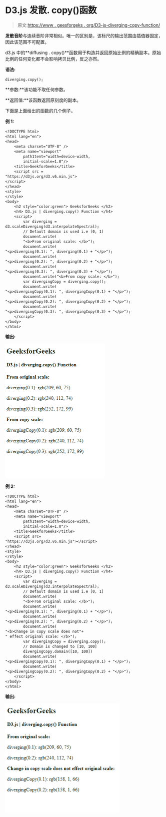 # D3.js 发散. copy()函数

> 原文:[https://www . geesforgeks . org/D3-js-diverging-copy-function/](https://www.geeksforgeeks.org/d3-js-diverging-copy-function/)

**发散音阶**与连续音阶非常相似。唯一的区别是，该标尺的输出范围由插值器固定，因此该范围不可配置。

d3.js 中的**diffusing . copy()**函数用于构造并返回原始比例的精确副本。原始比例的任何变化都不会影响拷贝比例，反之亦然。

**语法:**

```
diverging.copy();
```

**参数:**该功能不取任何参数。

**返回值:**该函数返回原刻度的副本。

下面是上面给出的函数的几个例子。

**例 1:**

```
<!DOCTYPE html> 
<html lang="en"> 
<head> 
    <meta charset="UTF-8" /> 
    <meta name="viewport"
        path1tent="width=device-width, 
        initial-scale=1.0"/> 
    <title>GeekforGeeks</title>
    <script src = 
"https://d3js.org/d3.v6.min.js">
</script>
</head> 
<style>
</style>
<body> 
    <h2 style="color:green"> GeeksforGeeks </h2>
    <h4> D3.js | diverging.copy() Function </h4>
    <script> 
        var diverging = 
d3.scaleDiverging(d3.interpolateSpectral);
        // Default domain is used i.e [0, 1]
        document.write(
        "<b>From original scale: </b>");
        document.write(
"<p>diverging(0.1): ", diverging(0.1) + "</p>");
        document.write(
"<p>diverging(0.2): ", diverging(0.2) + "</p>");
        document.write(
"<p>diverging(0.3): ", diverging(0.3) + "</p>");
        document.write("<b>From copy scale: </b>");
        var divergingCopy = diverging.copy();
        document.write(
"<p>divergingCopy(0.1): ", divergingCopy(0.1) + "</p>");
        document.write(
"<p>divergingCopy(0.2): ", divergingCopy(0.2) + "</p>");
        document.write(
"<p>divergingCopy(0.3): ", divergingCopy(0.3) + "</p>");
    </script> 
</body> 
</html>
```

**输出:**

[![](img/ed56d401fde8aae4ee89d68f5786ab2b.png)](https://media.geeksforgeeks.org/wp-content/uploads/20200824091637/01144.png)

**例 2:**

```
<!DOCTYPE html> 
<html lang="en"> 
<head> 
    <meta charset="UTF-8" /> 
    <meta name="viewport"
        path1tent="width=device-width, 
        initial-scale=1.0"/> 
    <title>GeekforGeeks</title>
    <script src=
"https://d3js.org/d3.v6.min.js"></script>
</head> 
<style>
</style>
<body> 
    <h2 style="color:green"> GeeksforGeeks </h2>
    <h4> D3.js | diverging.copy() Function </h4>
    <script> 
        var diverging = 
d3.scaleDiverging(d3.interpolateSpectral);
        // Default domain is used i.e [0, 1]
        document.write(
        "<b>From original scale: </b>");
        document.write(
"<p>diverging(0.1): ", diverging(0.1) + "</p>");
        document.write(
"<p>diverging(0.2): ", diverging(0.2) + "</p>");
        document.write(
"<b>Change in copy scale does not"+
" effect original scale: </b>");
        var divergingCopy = diverging.copy();
        // Domain is changed to [10, 100]
        divergingCopy.domain([10, 100])
        document.write(
"<p>divergingCopy(0.1): ", divergingCopy(0.1) + "</p>");
        document.write(
"<p>divergingCopy(0.2): ", divergingCopy(0.2) + "</p>");
    </script> 
</body> 
</html>
```

**输出:**

[![](img/b27ebdc047d3d794400784f52b59d3dd.png)](https://media.geeksforgeeks.org/wp-content/uploads/20200824091913/01145.png)